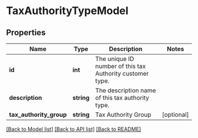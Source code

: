 # TaxAuthorityTypeModel

## Properties
Name | Type | Description | Notes
------------ | ------------- | ------------- | -------------
**id** | **int** | The unique ID number of this tax Authority customer type. | 
**description** | **string** | The description name of this tax authority type. | 
**tax_authority_group** | **string** | Tax Authority Group | [optional] 

[[Back to Model list]](../README.md#documentation-for-models) [[Back to API list]](../README.md#documentation-for-api-endpoints) [[Back to README]](../README.md)


